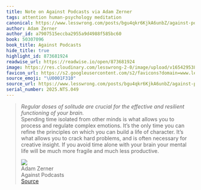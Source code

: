 ```yaml
---
title: Note on Against Podcasts via Adam Zerner
tags: attention human-psychology meditation
canonical: https://www.lesswrong.com/posts/bgu4qkr6KjkA6unbZ/against-podcasts
author: Adam Zerner
author_id: a7907515eccba2955a9d4988f585bc60
book: 50307096
book_title: Against Podcasts
hide_title: true
highlight_id: 873681924
readwise_url: https://readwise.io/open/873681924
image: https://res.cloudinary.com/lesswrong-2-0/image/upload/v1654295382/new_mississippi_river_fjdmww.jpg
favicon_url: https://s2.googleusercontent.com/s2/favicons?domain=www.lesswrong.com
source_emoji: "\U0001F310"
source_url: https://www.lesswrong.com/posts/bgu4qkr6KjkA6unbZ/against-podcasts#:~:text=*Regular%20doses%20of,much%20less%20productive.
serial_number: 2025.NTS.049
---
```

> *Regular doses of solitude are crucial for the effective and resilient functioning of your brain.*  
> Spending time isolated from other minds is what allows you to process and regulate complex emotions. It’s the only time you can refine the principles on which you can build a life of character. It’s what allows you to crack hard problems, and is often necessary for creative insight. If you avoid time alone with your brain your mental life will be much more fragile and much less productive.
> <div class="quoteback-footer"><div class="quoteback-avatar"><img class="mini-favicon" src="https://s2.googleusercontent.com/s2/favicons?domain=www.lesswrong.com"></div><div class="quoteback-metadata"><div class="metadata-inner"><span style="display:none">FROM:</span><div aria-label="Adam Zerner" class="quoteback-author"> Adam Zerner</div><div aria-label="Against Podcasts" class="quoteback-title"> Against Podcasts</div></div></div><div class="quoteback-backlink"><a target="_blank" aria-label="go to the full text of this quotation" rel="noopener" href="https://www.lesswrong.com/posts/bgu4qkr6KjkA6unbZ/against-podcasts#:~:text=*Regular%20doses%20of,much%20less%20productive." class="quoteback-arrow"> Source</a></div></div>